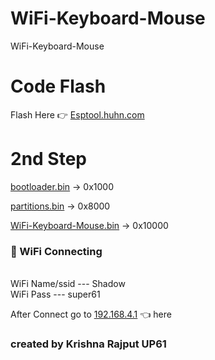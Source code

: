 # WiFi-Keyboard-Mouse
WiFi-Keyboard-Mouse

# Code Flash
Flash Here 👉 <a href="https://esptool.huhn.com/">Esptool.huhn.com</a>
# 2nd Step
<a href="https://github.com/esp32king/WiFi-Keyboard-Mouse/raw/refs/heads/main/bootloader.bin">bootloader.bin</a> → 0x1000

<a href="https://github.com/esp32king/WiFi-Keyboard-Mouse/raw/refs/heads/main/bootloader.bin">partitions.bin</a> → 0x8000

<a href="https://github.com/esp32king/WiFi-Keyboard-Mouse/raw/refs/heads/main/WiFi-keyboard-mouse.bin">WiFi-Keyboard-Mouse.bin</a> → 0x10000

### 📡 WiFi Connecting
<br>WiFi Name/ssid --- Shadow</br>
WiFi Pass      --- super61

After Connect go to <a href="http:192.168.4.1/">192.168.4.1</a> 👈 here

### created by Krishna Rajput UP61
